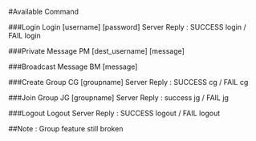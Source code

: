 #Available Command


###Login
Login [username] [password]
Server Reply : SUCCESS login / FAIL login

###Private Message
PM [dest_username] [message]

###Broadcast Message
BM [message]

###Create Group
CG [groupname]
Server Reply : SUCCESS cg / FAIL cg

###Join Group
JG [groupname]
Server Reply : success jg / FAIL jg

###Logout
Logout
Server Reply : SUCCESS logout / FAIL logout


##Note :
Group feature still broken
